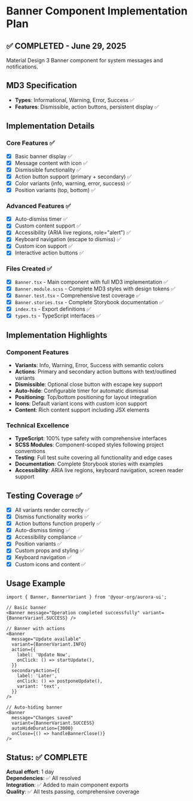 # Banner Component Implementation Plan

## ✅ COMPLETED - June 29, 2025

Material Design 3 Banner component for system messages and notifications.

## MD3 Specification

- **Types**: Informational, Warning, Error, Success ✅
- **Features**: Dismissible, action buttons, persistent display ✅

## Implementation Details

### Core Features ✅

- [x] Basic banner display ✅
- [x] Message content with icon ✅
- [x] Dismissible functionality ✅
- [x] Action button support (primary + secondary) ✅
- [x] Color variants (info, warning, error, success) ✅
- [x] Position variants (top, bottom) ✅

### Advanced Features ✅

- [x] Auto-dismiss timer ✅
- [x] Custom content support ✅
- [x] Accessibility (ARIA live regions, role="alert") ✅
- [x] Keyboard navigation (escape to dismiss) ✅
- [x] Custom icon support ✅
- [x] Interactive action buttons ✅

### Files Created ✅

- [x] `Banner.tsx` - Main component with full MD3 implementation ✅
- [x] `Banner.module.scss` - Complete MD3 styles with design tokens ✅
- [x] `Banner.test.tsx` - Comprehensive test coverage ✅
- [x] `Banner.stories.tsx` - Complete Storybook documentation ✅
- [x] `index.ts` - Export definitions ✅
- [x] `types.ts` - TypeScript interfaces ✅

## Implementation Highlights

### Component Features

- **Variants**: Info, Warning, Error, Success with semantic colors
- **Actions**: Primary and secondary action buttons with text/outlined variants
- **Dismissible**: Optional close button with escape key support
- **Auto-hide**: Configurable timer for automatic dismissal
- **Positioning**: Top/bottom positioning for layout integration
- **Icons**: Default variant icons with custom icon support
- **Content**: Rich content support including JSX elements

### Technical Excellence

- **TypeScript**: 100% type safety with comprehensive interfaces
- **SCSS Modules**: Component-scoped styles following project conventions
- **Testing**: Full test suite covering all functionality and edge cases
- **Documentation**: Complete Storybook stories with examples
- **Accessibility**: ARIA live regions, keyboard navigation, screen reader support

## Testing Coverage ✅

- [x] All variants render correctly ✅
- [x] Dismiss functionality works ✅
- [x] Action buttons function properly ✅
- [x] Auto-dismiss timing ✅
- [x] Accessibility compliance ✅
- [x] Position variants ✅
- [x] Custom props and styling ✅
- [x] Keyboard navigation ✅
- [x] Custom icons and content ✅

## Usage Example

```tsx
import { Banner, BannerVariant } from '@your-org/aurora-ui';

// Basic banner
<Banner message="Operation completed successfully" variant={BannerVariant.SUCCESS} />

// Banner with actions
<Banner
  message="Update available"
  variant={BannerVariant.INFO}
  action={{
    label: 'Update Now',
    onClick: () => startUpdate(),
  }}
  secondaryAction={{
    label: 'Later',
    onClick: () => postponeUpdate(),
    variant: 'text',
  }}
/>

// Auto-hiding banner
<Banner
  message="Changes saved"
  variant={BannerVariant.SUCCESS}
  autoHideDuration={3000}
  onClose={() => handleBannerClose()}
/>
```

## Status: ✅ COMPLETE

**Actual effort**: 1 day  
**Dependencies**: ✅ All resolved  
**Integration**: ✅ Added to main component exports  
**Quality**: ✅ All tests passing, comprehensive coverage
